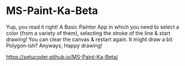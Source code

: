 # MS-Paint-Ka-Beta

Yup, you read it right!
A Basic Painter App in which you need to select a color (from a variety of them), selecting the stroke of the line & start drawing!
You can clear the canvas & restart again.
It might draw a bit Polygon-ish? Anyways, Happy drawing!

https://setucoder.github.io/MS-Paint-Ka-Beta/
